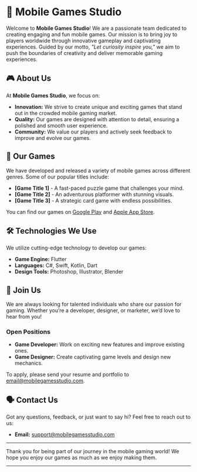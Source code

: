 # 📱 Mobile Games Studio

Welcome to **Mobile Games Studio**! We are a passionate team dedicated to creating engaging and fun mobile games. Our mission is to bring joy to players worldwide through innovative gameplay and captivating experiences. Guided by our motto, *"Let curiosity inspire you,"* we aim to push the boundaries of creativity and deliver memorable gaming experiences.

## 🎮 About Us

At **Mobile Games Studio**, we focus on:
- **Innovation:** We strive to create unique and exciting games that stand out in the crowded mobile gaming market.
- **Quality:** Our games are designed with attention to detail, ensuring a polished and smooth user experience.
- **Community:** We value our players and actively seek feedback to improve and evolve our games.

## 🌟 Our Games

We have developed and released a variety of mobile games across different genres. Some of our popular titles include:
- **[Game Title 1]** - A fast-paced puzzle game that challenges your mind.
- **[Game Title 2]** - An adventurous platformer with stunning visuals.
- **[Game Title 3]** - A strategic card game with endless possibilities.

You can find our games on [Google Play](#) and [Apple App Store](#).

## 🛠️ Technologies We Use

We utilize cutting-edge technology to develop our games:
- **Game Engine:** Flutter
- **Languages:** C#, Swift, Kotlin, Dart
- **Design Tools:** Photoshop, Illustrator, Blender

## 🤝 Join Us

We are always looking for talented individuals who share our passion for gaming. Whether you’re a developer, designer, or marketer, we’d love to hear from you!

### Open Positions
- **Game Developer:** Work on exciting new features and improve existing ones.
- **Game Designer:** Create captivating game levels and design new mechanics.

To apply, please send your resume and portfolio to [email@mobilegamesstudio.com](mailto:email@mobilegamesstudio.com).

## 🗣️ Contact Us

Got any questions, feedback, or just want to say hi? Feel free to reach out to us:
- **Email:** [support@mobilegamesstudio.com](mailto:support@mobilegamesstudio.com)

---

Thank you for being part of our journey in the mobile gaming world! We hope you enjoy our games as much as we enjoy making them.

---
